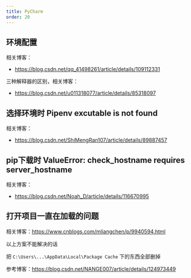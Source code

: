 ```yaml
---
title: PyCharm
order: 20
---
```


## 环境配置

相关博客：

- <https://blog.csdn.net/qq_41498261/article/details/109112331>

三种解释器的区别，相关博客：

- <https://blog.csdn.net/u011318077/article/details/85318097>

## 选择环境时 Pipenv excutable is not found

相关博客：

- <https://blog.csdn.net/ShiMengRan107/article/details/89887457>

## pip下载时 ValueError: check_hostname requires server_hostname

相关博客：

- <https://blog.csdn.net/Noah_D/article/details/116670995>

## 打开项目一直在加载的问题

相关博客：<https://www.cnblogs.com/mliangchen/p/9940594.html>

以上方案不能解决的话

把 `C:\Users\...\AppData\Local\Package Cache` 下的东西全部删掉

参考博客：<https://blog.csdn.net/NANGE007/article/details/124973449>



